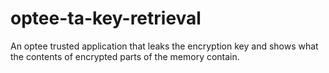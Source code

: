 # optee-ta-key-retrieval
An optee trusted application that leaks the encryption key and shows what the contents of encrypted parts of the memory contain.
